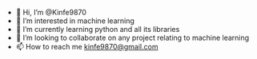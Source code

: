 - 👋 Hi, I’m @Kinfe9870
- 👀 I’m interested in machine learning
- 🌱 I’m currently learning python and all its libraries
- 💞️ I’m looking to collaborate on any project relating to machine learning
- 📫 How to reach me kinfe9870@gmail.com

<!---
Kinfe9870/Kinfe9870 is a ✨ special ✨ repository because its `README.md` (this file) appears on your GitHub profile.
You can click the Preview link to take a look at your changes.
--->
